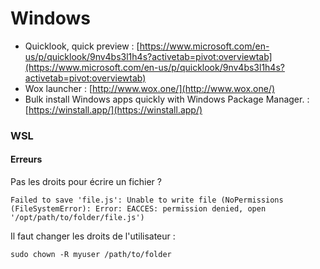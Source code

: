 # Windows

* Quicklook, quick preview : [https://www.microsoft.com/en-us/p/quicklook/9nv4bs3l1h4s?activetab=pivot:overviewtab](https://www.microsoft.com/en-us/p/quicklook/9nv4bs3l1h4s?activetab=pivot:overviewtab)
* Wox launcher : [http://www.wox.one/](http://www.wox.one/)
* Bulk install Windows apps quickly with Windows Package Manager. : [https://winstall.app/](https://winstall.app/)

### WSL

#### Erreurs

Pas les droits pour écrire un fichier ?

```text
Failed to save 'file.js': Unable to write file (NoPermissions (FileSystemError): Error: EACCES: permission denied, open '/opt/path/to/folder/file.js')
```

Il faut changer les droits de l'utilisateur :

```text
sudo chown -R myuser /path/to/folder
```


